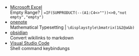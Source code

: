 - [Microsoft Excel](../apps/Microsoft%20Excel.md)  
    Empty Range? | `=IF(SUMPRODUCT(--(A1:C4<>""))<>0,"not empty","empty")`
- [onenote](../apps/onenote.md)  
    Mathematical Typesetting | `\displaystyle\bmatrix(1&2@a&b) `
- [obsidian](../apps/obsidian.md)  
    Convert wikilinks to markdown
- [Visual Studio Code](../apps/Visual%20Studio%20Code.md)  
    Shell command keybindungs